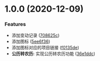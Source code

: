 # 1.0.0 (2020-12-09)


### Features

* 添加变动记录 ([708625c](https://github.com/likaia/vue-solar-lunar/commit/708625c9eebf5fd30da29bbca97f794995ade97c))
* 添加图标 ([5ee6f36](https://github.com/likaia/vue-solar-lunar/commit/5ee6f36ceddf8cd8f837e46e9e03dc16d60ba4f1))
* 添加图标对应的项目链接 ([f0135de](https://github.com/likaia/vue-solar-lunar/commit/f0135deb39575fd675aa51b37392d5aaa2959202))
* **公历转农历:** 实现公历转农历功能 ([36e1ddc](https://github.com/likaia/vue-solar-lunar/commit/36e1ddcadc48e49bdf43fb0950ec983f514988b9))






